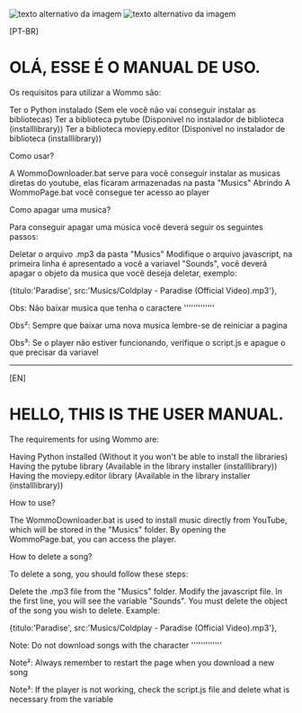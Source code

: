 ![texto alternativo da imagem](https://media.discordapp.net/attachments/1075565638938009653/1092278486053421167/Captura_de_tela_2023-04-02_-_23.44.08.png?width=800&height=400)
![texto alternativo da imagem](https://media.discordapp.net/attachments/1075565638938009653/1092278486347038770/Captura_de_tela_2023-04-02_-_23.44.04.png?width=800&height=400)

[PT-BR] 

# OLÁ, ESSE É O MANUAL DE USO.

Os requisitos para utilizar a Wommo são: 

Ter o Python instalado (Sem ele você não vai conseguir instalar as bibliotecas)
Ter a biblioteca pytube (Disponivel no instalador de biblioteca (installlibrary))
Ter a biblioteca moviepy.editor (Disponivel no instalador de biblioteca (installlibrary))

Como usar?

A WommoDownloader.bat serve para você conseguir instalar as musicas diretas do youtube, elas ficaram armazenadas na pasta "Musics"
Abrindo A WommoPage.bat você consegue ter acesso ao player

Como apagar uma musica? 

Para conseguir apagar uma música você deverá seguir os seguintes passos:

Deletar o arquivo .mp3 da pasta "Musics"
Modifique o arquivo javascript, na primeira linha é apresentado a você a variavel "Sounds", você deverá apagar o
objeto da musica que você deseja deletar, exemplo:

 {titulo:'Paradise', src:'Musics/Coldplay - Paradise (Official Video).mp3'},


Obs: Não baixar musica que tenha o caractere '''''''''''''

Obs²: Sempre que baixar uma nova musica lembre-se de reiniciar a pagina

Obs³: Se o player não estiver funcionando, verifique o script.js e apague o que precisar da variavel

-----------------------------------------------

[EN]

# HELLO, THIS IS THE USER MANUAL.

The requirements for using Wommo are:

Having Python installed (Without it you won't be able to install the libraries)
Having the pytube library (Available in the library installer (installlibrary))
Having the moviepy.editor library (Available in the library installer (installlibrary))

How to use?

The WommoDownloader.bat is used to install music directly from YouTube, which will be stored in the "Musics" folder.
By opening the WommoPage.bat, you can access the player.

How to delete a song?

To delete a song, you should follow these steps:

Delete the .mp3 file from the "Musics" folder.
Modify the javascript file. In the first line, you will see the variable "Sounds". You must delete the object of the song you wish to delete. Example:

{titulo:'Paradise', src:'Musics/Coldplay - Paradise (Official Video).mp3'},

Note: Do not download songs with the character '''''''''''''

Note²: Always remember to restart the page when you download a new song

Note³: If the player is not working, check the script.js file and delete what is necessary from the variable
